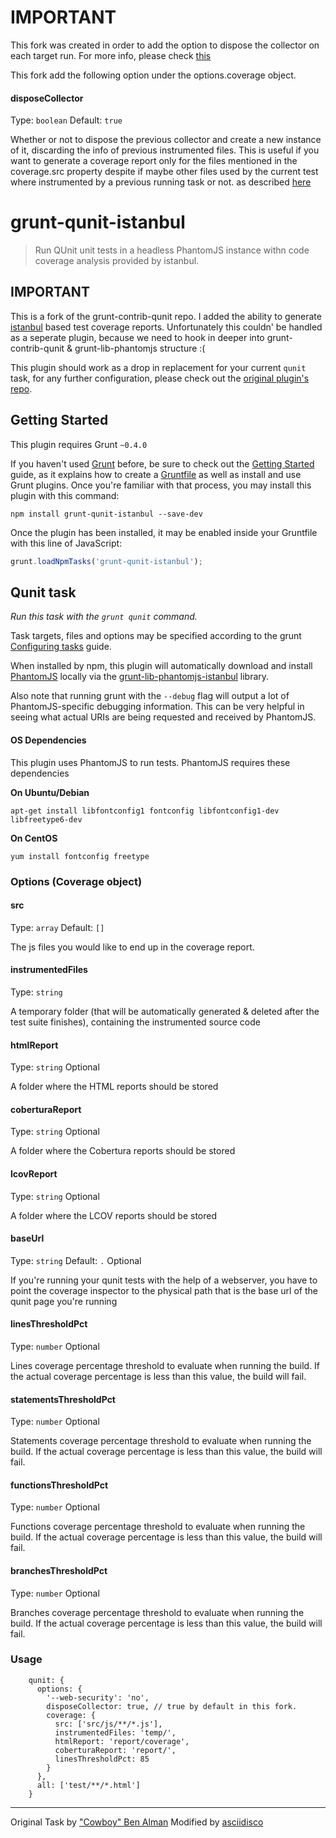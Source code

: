 # IMPORTANT

This fork was created in order to add the option to dispose the collector on each target run. For more info, please check [this][bug-report]

This fork add the following option under the options.coverage object.

#### disposeCollector
Type: `boolean`
Default: `true`

Whether or not to dispose the previous collector and create a new instance of it, discarding the info of previous instrumented files. This is useful if you want to generate a coverage report only for the files mentioned in the coverage.src property despite if maybe other files used by the current test where instrumented by a previous running task or not. as described [here][bug-report]

[bug-report]:https://github.com/asciidisco/grunt-qunit-istanbul/issues/10

# grunt-qunit-istanbul
> Run QUnit unit tests in a headless PhantomJS instance withn code coverage analysis provided by istanbul.

## IMPORTANT
This is a fork of the grunt-contrib-qunit repo.
I added the ability to generate [istanbul](http://gotwarlost.github.com/istanbul/) based test coverage reports.
Unfortunately this couldn' be handled as a seperate plugin, because we need to hook in
deeper into grunt-contrib-qunit & grunt-lib-phantomjs structure :(

This plugin should work as a drop in replacement for your current `qunit` task,
for any further configuration, please check out the [original plugin's repo](https://github.com/gruntjs/grunt-contrib-qunit).

## Getting Started
This plugin requires Grunt `~0.4.0`

If you haven't used [Grunt](http://gruntjs.com/) before, be sure to check out the [Getting Started](http://gruntjs.com/getting-started) guide, as it explains how to create a [Gruntfile](http://gruntjs.com/sample-gruntfile) as well as install and use Grunt plugins. Once you're familiar with that process, you may install this plugin with this command:

```shell
npm install grunt-qunit-istanbul --save-dev
```

Once the plugin has been installed, it may be enabled inside your Gruntfile with this line of JavaScript:

```js
grunt.loadNpmTasks('grunt-qunit-istanbul');
```

## Qunit task
_Run this task with the `grunt qunit` command._

Task targets, files and options may be specified according to the grunt [Configuring tasks](http://gruntjs.com/configuring-tasks) guide.

When installed by npm, this plugin will automatically download and install [PhantomJS][] locally via the [grunt-lib-phantomjs-istanbul][] library.

[PhantomJS]: http://www.phantomjs.org/
[grunt-lib-phantomjs-istanbul]: https://github.com/asciidisco/grunt-lib-phantomjs-istanbul

Also note that running grunt with the `--debug` flag will output a lot of PhantomJS-specific debugging information. This can be very helpful in seeing what actual URIs are being requested and received by PhantomJS.

#### OS Dependencies
This plugin uses PhantomJS to run tests. PhantomJS requires these dependencies

**On Ubuntu/Debian**

`apt-get install libfontconfig1 fontconfig libfontconfig1-dev libfreetype6-dev`

**On CentOS**

`yum install fontconfig freetype`

### Options (Coverage object)

#### src
Type: `array`
Default: `[]`

The js files you would like to end up in the coverage report.

#### instrumentedFiles
Type: `string`

A temporary folder (that will be automatically generated & deleted after the test suite finishes),
containing the instrumented source code

#### htmlReport
Type: `string`
Optional

A folder where the HTML reports should be stored

#### coberturaReport
Type: `string`
Optional

A folder where the Cobertura reports should be stored

#### lcovReport
Type: `string`
Optional

A folder where the LCOV reports should be stored

#### baseUrl
Type: `string`
Default: `.`
Optional

If you're running your qunit tests with the help of a webserver,
you have to point the coverage inspector to the physical path that
is the base url of the qunit page you're running

#### linesThresholdPct
Type: `number`
Optional

Lines coverage percentage threshold to evaluate when running the build. If the actual
coverage percentage is less than this value, the build will fail.

#### statementsThresholdPct
Type: `number`
Optional

Statements coverage percentage threshold to evaluate when running the build. If the actual
coverage percentage is less than this value, the build will fail.

#### functionsThresholdPct
Type: `number`
Optional

Functions coverage percentage threshold to evaluate when running the build. If the actual
coverage percentage is less than this value, the build will fail.

#### branchesThresholdPct
Type: `number`
Optional

Branches coverage percentage threshold to evaluate when running the build. If the actual
coverage percentage is less than this value, the build will fail.

### Usage

```
    qunit: {
      options: {
        '--web-security': 'no',
        disposeCollector: true, // true by default in this fork.
        coverage: {
          src: ['src/js/**/*.js'],
          instrumentedFiles: 'temp/',
          htmlReport: 'report/coverage',
          coberturaReport: 'report/',
          linesThresholdPct: 85
        }
      },
      all: ['test/**/*.html']
    }
```

---

Original Task by ["Cowboy" Ben Alman](http://benalman.com/)
Modified by [asciidisco](http://twitter.com/asciidisco)
